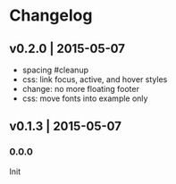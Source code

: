 # Changelog

## v0.2.0 | 2015-05-07
* spacing #cleanup
* css: link focus, active, and hover styles
* change: no more floating footer
* css: move fonts into example only

## v0.1.3 | 2015-05-07


### 0.0.0
Init


